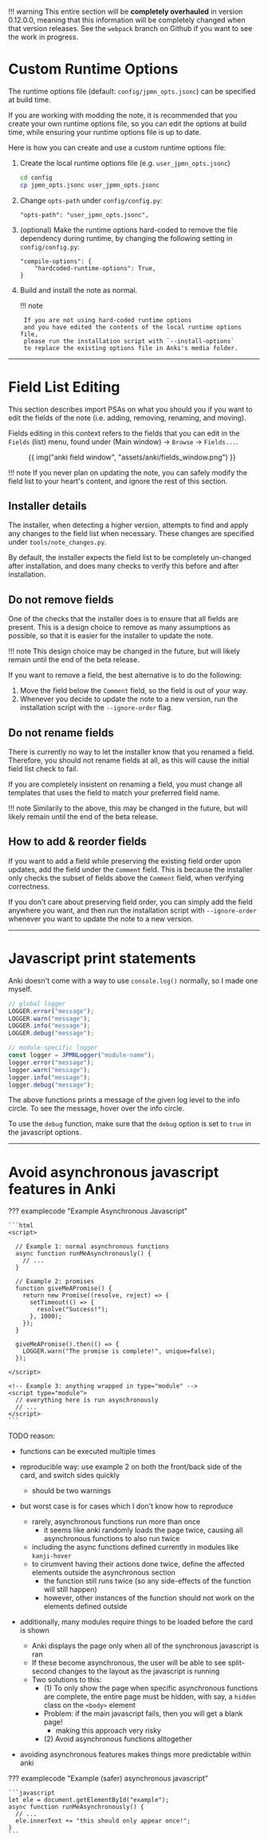 
!!! warning
    This entire section will be **completely overhauled** in version 0.12.0.0,
    meaning that this information will be completely changed when that version releases.
    See the `webpack` branch on Github if you want to see the work in progress.


# Custom Runtime Options
The runtime options file (default: `config/jpmn_opts.jsonc`)
can be specified at build time.

If you are working with modding the note,
it is recommended that you create your own runtime options file,
so you can edit the options at build time,
while ensuring your runtime options file is up to date.

Here is how you can create and use a custom runtime options file:

1. Create the local runtime options file (e.g. `user_jpmn_opts.jsonc`)

    ```bash
    cd config
    cp jpmn_opts.jsonc user_jpmn_opts.jsonc
    ```

2. Change `opts-path` under `config/config.py`:

    ```
    "opts-path": "user_jpmn_opts.jsonc",
    ```

3. (optional) Make the runtime options hard-coded to remove the file dependency
    during runtime, by changing the following setting in `config/config.py`:
    ```
    "compile-options": {
        "hardcoded-runtime-options": True,
    }
    ```

4. Build and install the note as normal.

    !!! note

        If you are not using hard-coded runtime options
        and you have edited the contents of the local runtime options file,
        please run the installation script with `--install-options`
        to replace the existing options file in Anki's media folder.



---




# Field List Editing
This section describes import PSAs on what you should you if you want to
edit the fields of the note (i.e. adding, removing, renaming, and moving).

Fields editing in this context refers to the fields that you can edit
in the `Fields` (list) menu, found under (Main window) →  `Browse` →  `Fields...`.


<figure markdown>
{{ img("anki field window", "assets/anki/fields_window.png") }}
</figure>

!!! note
    If you never plan on updating the note, you can safely modify the field list
    to your heart's content, and ignore the rest of this section.



## Installer details
The installer, when detecting a higher version, attempts to find and apply any
changes to the field list when necessary.
These changes are specified under `tools/note_changes.py`.

By default, the installer expects the field list to be completely
un-changed after installation, and does many checks to verify this before and after installation.


## Do not remove fields
One of the checks that the installer does is to ensure that all fields are present.
This is a design choice to remove as many assumptions as possible,
so that it is easier for the installer to update the note.

!!! note
    This design choice may be changed in the future, but will likely remain until
    the end of the beta release.

If you want to remove a field, the best alternative is to do the following:

1. Move the field below the `Comment` field, so the field is out of your way.
2. Whenever you decide to update the note to a new version,
    run the installation script with the `--ignore-order` flag.


## Do not rename fields
There is currently no way to let the installer know that you renamed a field.
Therefore, you should not rename fields at all, as this will cause the initial field
list check to fail.

If you are completely insistent on renaming a field, you must change all templates
that uses the field to match your preferred field name.


!!! note
    Similarily to the above, this may be changed in the future, but will likely remain until
    the end of the beta release.


## How to add & reorder fields
If you want to add a field while preserving the existing field order upon updates,
add the field under the `Comment` field.
This is because the installer only checks the subset of fields above the `Comment` field,
when verifying correctness.

If you don't care about preserving field order,
you can simply add the field anywhere you want,
and then run the installation script with `--ignore-order`
whenever you want to update the note to a new version.


---


# Javascript print statements
Anki doesn't come with a way to use `console.log()` normally, so I made one myself.

```javascript
// global logger
LOGGER.error("message");
LOGGER.warn("message");
LOGGER.info("message");
LOGGER.debug("message");

// module-specific logger
const logger = JPMNLogger("module-name");
logger.error("message");
logger.warn("message");
logger.info("message");
logger.debug("message");
```

The above functions prints a message of the given log level to the info circle.
To see the message, hover over the info circle.

To use the `debug` function, make sure that the `debug` option is set to `true`
in the javascript options.

---


# Avoid asynchronous javascript features in Anki

??? examplecode "Example Asynchronous Javascript"

    ```html
    <script>

      // Example 1: normal asynchronous functions
      async function runMeAsynchronously() {
        // ...
      }

      // Example 2: promises
      function giveMeAPromise() {
        return new Promise((resolve, reject) => {
          setTimeout(() => {
            resolve("Success!");
          }, 1000);
        });
      }

      giveMeAPromise().then(() => {
        LOGGER.warn("The promise is complete!", unique=false);
      });

    </script>

    <!-- Example 3: anything wrapped in type="module" -->
    <script type="module">
      // everything here is run asynchronously
      // ...
    </script>
    ```

TODO reason:

- functions can be executed multiple times
- reproducible way: use example 2 on both the front/back side of the card, and switch sides quickly
    - should be two warnings
- but worst case is for cases which I don't know how to reproduce
    - rarely, asynchronous functions run more than once
        - it seems like anki randomly loads the page twice, causing all asynchronous functions to also run twice
    - including the async functions defined currently in modules like `kanji-hover`
    - to cirumvent having their actions done twice, define the affected elements outside the asynchronous section
        - the function still runs twice (so any side-effects of the function will still happen)
        - however, other instances of the function should not work on the elements defined outside
- additionally, many modules require things to be loaded before the card is shown
    - Anki displays the page only when all of the synchronous javascript is ran
    - If these become asynchronous, the user will be able to see split-second changes to the layout as the javascript is running
    - Two solutions to this:
        - (1) To only show the page when specific asynchronous functions are complete, the entire page must be hidden,
            with say, a `hidden` class on the `<body>` element
        - Problem: if the main javascript fails, then you will get a blank page!
            - making this approach very risky
        - (2) Avoid asynchronous functions alltogether

- avoiding asynchronous features makes things more predictable within anki

??? examplecode "Example (safer) asynchronous javascript"

    ```javascript
    let ele = document.getElementById("example");
    async function runMeAsynchronously() {
      // ...
      ele.innerText += "this should only appear once!";
    }
    ```




